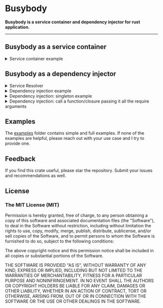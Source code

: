 # Busybody

**Busybody is a service container and dependency injector for rust application.**

---

## Busybody as a service container

<details>
<summary>
  Service container example
</summary>

```rust
use busybody::*;

#[derive(Debug)]
struct Config {
  hostname: String
}

#[tokio::main]
async fn main() {
  let container = ServiceContainerBuilder::new()
  .service(Config{ hostname: "http://localhost".into() }) // Will be wrapped in Service<T> ie: Arc<T>
  .await
  .register(600i32) // left as it is, i32
  .await
  .build();

  let config = container.get::<Config>().await.unwrap(); // Return Service<Config> ie: Arc<T>
  let max_connection = container.get_type::<i32>().await.unwrap(); // Return i32

  println!("config: {:#?}", &config);
  println!("hostname: {:#?}", &config.hostname);
  println!("max connection: {}", max_connection);
}
```

</details>

## Busybody as a dependency injector

<details>
  <summary>
     Service Resolver
  </summary>

  ```rust
use std::sync::Arc;

use busybody::*;

#[derive(Debug, Clone)]
struct Config {
    hostname: String,
}

#[tokio::main]
async fn main() {
    // Instantiate the http client once
    helpers::resolvable_once::<Arc<HttpClient>>().await; // HttpClient implements Resolver

    // helpers::resolvable::<Arc<HttpClient>>().await; // Resolves the instance each one is required
    // helpers::soft_resolvable::<Arc<HttpClient>>().await; // Register a resolver is one does not exist

    // Whenever an instance of Config is needed
    // this closure will be called
    helpers::resolver(|_container| {
        Box::pin(async {
            Config {
                hostname: "127.0.0.1".to_string(),
            }
        })
    })
    .await;

    let _config: Config = helpers::get_type().await.unwrap(); // Resolve an instance of Config

    helpers::resolve_and_call(send_invoices).await; // Resolve all the parameters of "send_invoices" and call it.

    // You can pass a closure and also return a value
    let result = helpers::resolve_and_call(async |client: Service<HttpClient>, config: Config| {
        println!("config: {:?}", config);
        client.get()
    })
    .await;
    println!("got invoices: {}", result);
}

async fn send_invoices(http_client: Arc<HttpClient>) {
    http_client.post();
}

struct HttpClient {
    config: Config,
}

impl HttpClient {
    pub fn post(&self) {
        println!("sending invoices to: {}", self.config.hostname);
    }

    pub fn get(&self) -> bool {
        println!("fetching invoices from: {}", self.config.hostname);
        true
    }
}

#[async_trait::async_trait]
impl Resolver for HttpClient {
    async fn resolve(container: &ServiceContainer) -> Self {
        Self {
            config: container.get_type().await.unwrap(),
        }
    }
}

```

</details>
<details>
  <summary>
    Dependency injection example
  </summary>

```rust
use busybody::*;

#[derive(Debug, Clone)]
struct Config {
    hostname: String,
}

#[busybody::async_trait]
impl busybody::Resolver for Config {
    async fn resolve(_: &ServiceContainer) -> Self {
        Self {
            hostname: "localhost".into(),
        }
    }
}

#[tokio::main]
async fn main() {
    busybody::helpers::resolvable::<Config>().await;
    busybody::helpers::service_container()
        .resolvable::<Config>()
        .await
        .set_type(44_i64)
        .await
        .set_type(32_i32)
        .await
        .set_type(22.84_f32)
        .await;

    let (float, int32, int64, config) = helpers::resolve_all::<(f32, i32, i64, Config)>().await;

    println!("float: {}", float);
    println!("int32: {}", int32);
    println!("int64: {}", int64);
    println!("config: {:#?}", &config);
    println!("hostname: {:#?}", &config.hostname);
}
```

</details>

<details>
  <summary>
    Dependency injection: singleton example
  </summary>

```rust
use std::time::SystemTime;

use busybody::*;

#[derive(Debug, Clone)]
struct Config {
    uptime: SystemTime,
}

#[tokio::main]
async fn main() {
    helpers::resolver_once(|_| {
        Box::pin(async {
            Config {
                uptime: SystemTime::now(),
            }
        })
    })
    .await;

    for _ in 0..=20 {
        let config = busybody::helpers::get_type::<Config>().await.unwrap();
        println!("uptime: {:?}", config.uptime);
    }
}

```

</details>

<details>
  <summary>
    Dependency injection: call a function/closure passing it all the require arguments
  </summary>

```rust
use busybody::{helpers, Service, ServiceContainerBuilder};

#[tokio::main]
async fn main() {
    // 1. Setup the container
    _ = ServiceContainerBuilder::new()
        .register(200) // Register an i32 value that is not wrapped in Service<T>
        .await
        .service(400) // Register an i32 value that is wrapped in Service<T>
        .await
        .build();

    // 2. `resolve_and_call` calls the provided function/closure, injecting all of it's required parameters
    //     resolve_and_call takes a function/closure that expects 0 to 17 arguments
    //     The function **must** be async
    let double_result = helpers::resolve_and_call(double).await;
    println!("200 double is: {}", double_result);

    // 3. Same as above but we are making use of a Service<T> ie Arc<T>
    //    it uses the `default` associate method to create a default instance of the Type.
    let sum = helpers::resolve_and_call(|raw_i32: i32, service_i32: Service<i32>| async move {
        raw_i32 + *service_i32
    })
    .await;
    println!("Service<200> + 400 = {}", sum);
}

// 4. Function is taken an I32.
async fn double(count: i32) -> i32 {
    count * 2
}

```

</details>

## Examples

The [examples](https://github.com/shiftrightonce/busybody/tree/main/examples) folder contains simple and full examples. If none of the examples are helpful,
please reach out with your use case and I  try to provide one.

## Feedback

If you find this crate useful, please star the repository. Submit your issues and recommendations as well.

## License

### The MIT License (MIT)

Permission is hereby granted, free of charge, to any person obtaining a copy of this software and associated documentation files (the "Software"), to deal in the Software without restriction, including without limitation the rights to use, copy, modify, merge, publish, distribute, sublicense, and/or sell copies of the Software, and to permit persons to whom the Software is furnished to do so, subject to the following conditions:

The above copyright notice and this permission notice shall be included in all copies or substantial portions of the Software.

THE SOFTWARE IS PROVIDED "AS IS", WITHOUT WARRANTY OF ANY KIND, EXPRESS OR IMPLIED, INCLUDING BUT NOT LIMITED TO THE WARRANTIES OF MERCHANTABILITY, FITNESS FOR A PARTICULAR PURPOSE AND NONINFRINGEMENT. IN NO EVENT SHALL THE AUTHORS OR COPYRIGHT HOLDERS BE LIABLE FOR ANY CLAIM, DAMAGES OR OTHER LIABILITY, WHETHER IN AN ACTION OF CONTRACT, TORT OR OTHERWISE, ARISING FROM, OUT OF OR IN CONNECTION WITH THE SOFTWARE OR THE USE OR OTHER DEALINGS IN THE SOFTWARE.
